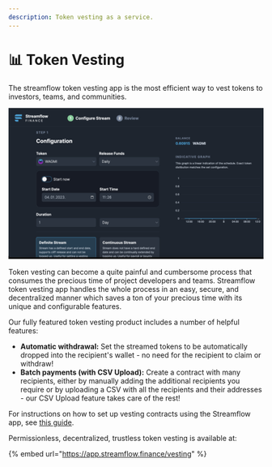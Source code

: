 ```yaml
---
description: Token vesting as a service.
---
```


# 📊 Token Vesting

The streamflow token vesting app is the most efficient way to vest tokens to investors, teams, and communities.

![](<../../.gitbook/assets/Screenshot 2023-01-04 at 11.24.23.png>)

Token vesting can become a quite painful and cumbersome process that consumes the precious time of project developers and teams. Streamflow token vesting app handles the whole process in an easy, secure, and decentralized manner which saves a ton of your precious time with its unique and configurable features.

Our fully featured token vesting product includes a number of helpful features:

* **Automatic withdrawal:** Set the streamed tokens to be automatically dropped into the recipient's wallet - no need for the recipient to claim or withdraw!
* **Batch payments (with CSV Upload):** Create a contract with many recipients, either by manually adding the additional recipients you require or by uploading a CSV with all the recipients and their addresses - our CSV Upload feature takes care of the rest!&#x20;

For instructions on how to set up vesting contracts using the Streamflow app, see [this guide](https://docs.streamflow.finance/help/tutorials/token-vesting).

Permissionless, decentralized, trustless token vesting is available at:

{% embed url="https://app.streamflow.finance/vesting" %}

